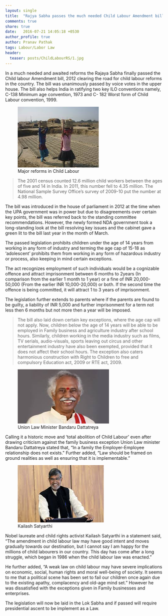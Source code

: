 ```yaml
---
layout: single
title:  "Rajya Sabha passes the much needed Child Labour Amendment bill, 2012"
comments: true
share: true
date:   2016-07-21 14:05:18 +0530
author_profile: true
author: Pranav Pathak
tags: Labour/Labor Law
header:
  teaser: posts/ChildLabourRS/1.jpg
---
```

In a much needed and awaited reforms the Rajaya Sabha finally passed the Child labour Amendment bill, 2012 clearing the road for child labour reforms in the country. The bill was unanimously passed by voice votes in the upper house. The bill also helps India in ratifying two key ILO conventions namely, C-138 Minimum age convention, 1973 and C- 182 Worst form of Child Labour convention, 1999. 

<figure class="half">
<a href="/images/posts/ChildLabourRS/1.jpg"><img src="/images/posts/ChildLabourRS/1.jpg"></a>
<figcaption>Major reforms in Child Labour</figcaption>
</figure>

<blockquote>
The 2001 census counted 12.6 million child workers between the ages of five and 14 in India. In 2011, this number fell to 4.35 million. The National Sample Survey Office’s survey of 2009-10 put the number at 4.98 million.
</blockquote>

The bill was introduced in the house of parliament in 2012 at the time when the UPA government was in power but due to disagreements over certain key points, the bill was referred back to the standing committee recommendations. However, the newly formed NDA government took a long-standing look at the bill resolving key issues and the cabinet gave a green lit to the bill last year in the month of March. 

The passed legislation prohibits children under the age of 14 years from working in any form of industry and terming the age cap of 15-18 as ‘adolescent’ prohibits them from working in any form of hazardous industry or process, also keeping in mind certain exceptions. 

The act recognizes employment of such individuals would be a cognizable offence and attract imprisonment between 6 months to 2years (In comparison from the earlier 1 month to 1 year) or a fine of INR 20,000-50,000  (From the earlier INR 10,000-20,000) or both. If the second time the offence is being committed, it will attract 1 to 3 years of imprisonment. 

The legislation further extends to parents where if the parents are found to be guilty, a liability of INR 5,000 and further imprisonment for a term not less then 6 months but not more then a year will be imposed.

<blockquote>
The bill also laid down certain key exceptions, where the age cap will not apply. Now, children below the age of 14 years will be able to be employed in Family business and agriculture industry after school hours. Similarly, children working in the media industry such as films, TV serials, audio-visuals, sports leaving out circus and other entertainment industry have also been exempted, provided that it does not affect their school hours. The exception also caters harmonious construction with Right to Children to free and compulsory Education act, 2009 or RTE act, 2009.
</blockquote>

<figure class="half">
<a href="/images/posts/ChildLabourRS/2.jpg"><img src="/images/posts/ChildLabourRS/2.jpg"></a>
<figcaption>Union Law Minister Bandaru Dattatreya</figcaption>
</figure>

Calling it a historic move and ‘total abolition of Child Labour' even after drawing criticism against the family business exception Union Law minister Bandaru Dattatreya stated that, “In a family the Employer-Employee relationship does not exists." Further added, “Law should be framed on ground realities as well as ensuring that it is implementable.”

<figure class="half">
<a href="/images/posts/ChildLabourRS/3.jpg"><img src="/images/posts/ChildLabourRS/3.jpg"></a>
<figcaption>Kailash Satyarthi</figcaption>
</figure>

Nobel laureate and child rights activist Kailash Satyarthi in a statement said, “The amendment in child labour law may have good intent and moves gradually towards our destination, but I cannot say I am happy for the millions of child labourers in our country. This day has come after a long struggle, which began in 1986 when the child labour law was enacted.” 

He further added, “A weak law on child labour may have severe implications on economic, social, human rights and moral well-being of society. It seems to me that a political scene has been set to fail our children once again due to the existing apathy, complacency and old-age mind set.” However he was dissatisfied with the exceptions given in Family businesses and enterprises.

The legislation will now be laid in the Lok Sabha and if passed will require presidential ascent to be implement as a Law.
